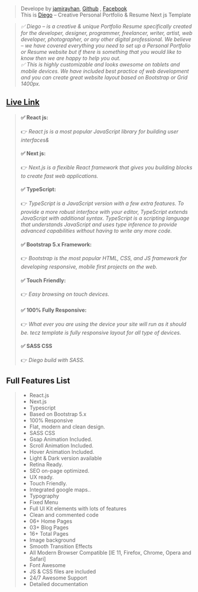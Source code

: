> Develope by [jamirayhan](https://jamil-rayhan.netlify.app), [Github](https://github.com/jamilrayhan10) ,  [Facebook](https://www.facebook.com/jamil.rayhan100) <br />
> This is [Diego](https://softec-next.vercel.app) – Creative Personal Portfolio & Resume Next js Template

> *✅ Diego – is a creative & unique Portfolio Resume specifically created for the developer, designer, programmer, freelancer, writer, artist, web developer, photographer, or any other digital professional. We believe – we have covered everything you need to set up a Personal Portfolio or Resume website but if there is something that you would like to know then we are happy to help you out.* <br />
> *✅ This is highly customizable and looks awesome on tablets and mobile devices. We have included best practice of web development and you can create great website layout based on Bootstrap or Grid 1400px.*

## [Live Link](https://diego-nextjs.vercel.app)


> #### ✅ React js:
> 👉 *React js is a most popular JavaScript library for building user interfaces&*
>
> #### ✅ Next js:
> 👉 *Next.js is a flexible React framework that gives you building blocks to create fast web applications.*
>
> #### ✅ TypeScript:
>  👉 *TypeScript is a JavaScript version with a few extra features. To provide a more robust interface with your editor, TypeScript extends JavaScript with additional syntax. TypeScript is a scripting language that understands JavaScript and uses type inference to provide advanced capabilities without having to write any more code.*
>
> #### ✅ Bootstrap 5.x Framework:
>  👉 *Bootstrap is the most popular HTML, CSS, and JS framework for developing responsive, mobile first projects on the web.*
>
> #### ✅ Touch Friendly:
>  👉 *Easy browsing on touch devices.*
>
> #### ✅ 100% Fully Responsive:
>  👉 *What ever you are using the device your site will run as it should be. tecz template is fully responsive layout for all type of devices.*
>
> #### ✅ SASS CSS
>  👉 *Diego build with SASS.*



## Full Features List

> - React.js <br />
> - Next.js <br />
> - Typescript <br />
> - Based on Bootstrap 5.x <br />
> - 100% Responsive <br />
> - Flat, modern and clean design. <br />
> - SASS CSS <br />
> - Gsap Animation Included. <br />
> - Scroll Animation Included. <br />
> - Hover Animation Included. <br />
> - Light & Dark version available <br />
> - Retina Ready. <br />
> - SEO on-page optimized. <br />
> - UX ready. <br />
> - Touch Friendly. <br />
> - Integrated google maps.. <br />
> - Typography  <br />
> - Fixed Menu <br />
> - Full UI Kit elements with lots of features <br />
> - Clean and commented code <br />
> - 06+ Home Pages <br />
> - 03+ Blog Pages <br />
> - 16+ Total Pages <br />
> - Image background <br />
> - Smooth Transition Effects <br />
> - All Modern Browser Compatible [IE 11, Firefox, Chrome, Opera and Safari] <br />
> - Font Awesome <br />
> - JS & CSS files are included <br />
> - 24/7 Awesome Support <br />
> - Detailed documentation <br />




